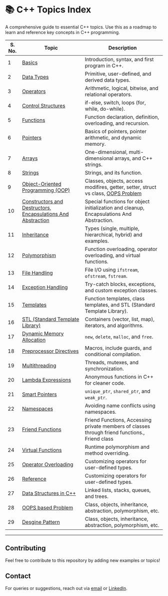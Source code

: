 # 📚 C++ Topics Index

A comprehensive guide to essential C++ topics. Use this as a roadmap to learn and reference key concepts in C++ programming.

| **S. No.** | **Topic**                              | **Description**                                              |
|------------|----------------------------------------|--------------------------------------------------------------|
| 1          | [Basics](/basics.md)                  | Introduction, syntax, and first program in C++.              |
| 2          | [Data Types](/datatypes.md)          | Primitive, user-defined, and derived data types.             |
| 3          | [Operators](/Operators.md)            | Arithmetic, logical, bitwise, and relational operators.       |
| 4          | [Control Structures](/ControlStructures.md) | if-else, switch, loops (for, while, do-while).    |
| 5          | [Functions](/functions.md)            | Function declaration, definition, overloading, and recursion.|
| 6          | [Pointers](/Pointers.md)              | Basics of pointers, pointer arithmetic, and dynamic memory.  |
| 7          | [Arrays](/array.md)                   | One-dimensional, multi-dimensional arrays, and C++ strings. |
| 8          | [Strings](/string.md)                 | Strings, and its function.                                   |
| 9          | [Object-Oriented Programming (OOP)](/Object-Oriented_Programming.md) | Classes, objects, access modifires, getter, setter, struct vs class, [OOPS Problem](/oopsProblem.md) |
| 10          | [Constructors and Destructors, Encapsulations And Abstraction](/constructors_destructors.md) | Special functions for object initialization and cleanup, Encapsulations And Abstraction. |
| 11         | [Inheritance](/Inheritance.md)        | Types (single, multiple, hierarchical, hybrid) and examples. |
| 12         | [Polymorphism](/Polymorphism.md)      | Function overloading, operator overloading, and virtual functions. |
| 13         | [File Handling](/FileHandling.md)    | File I/O using `ifstream`, `ofstream`, `fstream`.            |
| 14         | [Exception Handling](exception-handling.html) | Try-catch blocks, exceptions, and custom exception classes.  |
| 15         | [Templates](/templates.md)            | Function templates, class templates, and STL (Standard Template Library). |
| 16         | [STL (Standard Template Library)](https://github.com/brijeshc1307/DSA/blob/main/STL.md) | Containers (vector, list, map), iterators, and algorithms.   |
| 17         | [Dynamic Memory Allocation](/dynamicMemoryAllocation.md) | `new`, `delete`, `malloc`, and `free`. |
| 18         | [Preprocessor Directives](preprocessor-directives.html) | Macros, include guards, and conditional compilation.         |
| 19         | [Multithreading](https://github.com/brijeshc1307/Multithreading)  | Threads, mutexes, and synchronization.                      |
| 20         | [Lambda Expressions](/LambdaExpressions.md) | Anonymous functions in C++ for cleaner code.                |
| 21         | [Smart Pointers](/smartPointers.md)  | `unique_ptr`, `shared_ptr`, and `weak_ptr`.                 |
| 22         | [Namespaces](/NameSpace.md)          | Avoiding name conflicts using namespaces.                   |
| 23         | [Friend Functions](/friendFunction.md) | Friend Functions, Accessing private members of classes through friend functions., Friend class|
| 24         | [Virtual Functions](/virtualFunctions.md) | Runtime polymorphism and method overriding.                 |
| 25         | [Operator Overloading](operator-overloading.html) | Customizing operators for user-defined types.               |
| 26         | [Reference](/refrence.md) | Customizing operators for user-defined types.               |
| 27         | [Data Structures in C++](https://github.com/brijeshc1307/DSA) | Linked lists, stacks, queues, and trees.                    |
| 28         | [OOPS based Problem](/oopsProblem.md) | Class, objects, inheritance, abstraction, polymorphism, etc.                   |
| 29         | [Desgine Pattern](https://github.com/brijeshc1307/DesginePattern/tree/main) | Class, objects, inheritance, abstraction, polymorphism, etc.                   |

---

## Contributing
Feel free to contribute to this repository by adding new examples or topics!

## Contact
For queries or suggestions, reach out via [email](mailto:chaudharybrijesh0007@gmail.com) or [LinkedIn](https://www.linkedin.com/in/brijeshchaudhary13/). 

